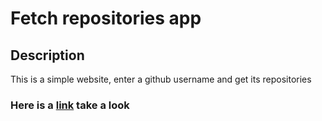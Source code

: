 # Fetch repositories app
## Description
This is a simple website, enter a github username and get its repositories
### Here is a [link](https://rania504.github.io/js-task2/) take a look
